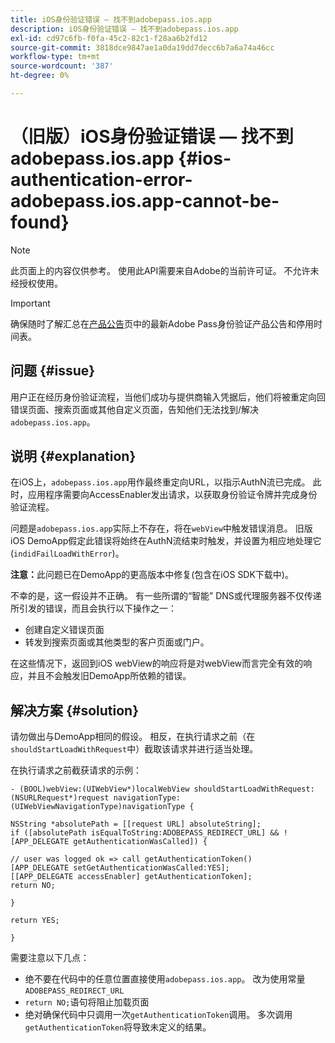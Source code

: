 ```yaml
---
title: iOS身份验证错误 — 找不到adobepass.ios.app
description: iOS身份验证错误 — 找不到adobepass.ios.app
exl-id: cd97c6fb-f0fa-45c2-82c1-f28aa6b2fd12
source-git-commit: 3818dce9847ae1a0da19dd7decc6b7a6a74a46cc
workflow-type: tm+mt
source-wordcount: '387'
ht-degree: 0%

---
```


# （旧版）iOS身份验证错误 — 找不到adobepass.ios.app {#ios-authentication-error-adobepass.ios.app-cannot-be-found}

>[!NOTE]
>
>此页面上的内容仅供参考。 使用此API需要来自Adobe的当前许可证。 不允许未经授权使用。

>[!IMPORTANT]
>
> 确保随时了解汇总在[产品公告](/help/authentication/product-announcements.md)页中的最新Adobe Pass身份验证产品公告和停用时间表。

## 问题 {#issue}

用户正在经历身份验证流程，当他们成功与提供商输入凭据后，他们将被重定向回错误页面、搜索页面或其他自定义页面，告知他们无法找到/解决`adobepass.ios.app`。

## 说明 {#explanation}

在iOS上，`adobepass.ios.app`用作最终重定向URL，以指示AuthN流已完成。 此时，应用程序需要向AccessEnabler发出请求，以获取身份验证令牌并完成身份验证流程。

问题是`adobepass.ios.app`实际上不存在，将在`webView`中触发错误消息。 旧版iOS DemoApp假定此错误将始终在AuthN流结束时触发，并设置为相应地处理它(`indidFailLoadWithError`)。

**注意：**&#x200B;此问题已在DemoApp的更高版本中修复(包含在iOS SDK下载中)。

不幸的是，这一假设并不正确。 有一些所谓的“智能” DNS或代理服务器不仅传递所引发的错误，而且会执行以下操作之一：

- 创建自定义错误页面
- 转发到搜索页面或其他类型的客户页面或门户。

在这些情况下，返回到iOS webView的响应将是对webView而言完全有效的响应，并且不会触发旧DemoApp所依赖的错误。

## 解决方案 {#solution}

请勿做出与DemoApp相同的假设。 相反，在执行请求之前（在`shouldStartLoadWithRequest`中）截取该请求并进行适当处理。

在执行请求之前截获请求的示例：

```obj-c
- (BOOL)webView:(UIWebView*)localWebView shouldStartLoadWithRequest:(NSURLRequest*)request navigationType:(UIWebViewNavigationType)navigationType {

NSString *absolutePath = [[request URL] absoluteString]; 
if ([absolutePath isEqualToString:ADOBEPASS_REDIRECT_URL] && ![APP_DELEGATE getAuthenticationWasCalled]) {

// user was logged ok => call getAuthenticationToken() 
[APP_DELEGATE setGetAuthenticationWasCalled:YES]; 
[[APP_DELEGATE accessEnabler] getAuthenticationToken];
return NO;

}

return YES;

}
```

需要注意以下几点：

- 绝不要在代码中的任意位置直接使用`adobepass.ios.app`。 改为使用常量`ADOBEPASS_REDIRECT_URL`
- `return NO;`语句将阻止加载页面
- 绝对确保代码中只调用一次`getAuthenticationToken`调用。 多次调用`getAuthenticationToken`将导致未定义的结果。
